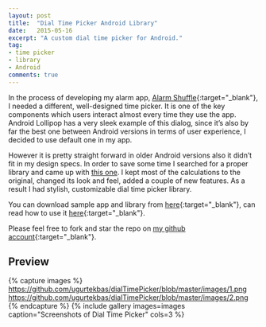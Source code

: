 ```yaml
---
layout: post
title:  "Dial Time Picker Android Library"
date:   2015-05-16
excerpt: "A custom dial time picker for Android."
tag:
- time picker
- library
- Android
comments: true
---
```

In the process of developing my alarm app, [Alarm Shuffle](https://play.google.com/store/apps/details?id=com.ugurtekbas.alarmshuffle){:target="_blank"}, I needed a different, well-designed time picker. It is one of the key components which users interact almost every time they use the app. Android Lollipop has a very sleek example of this dialog, since it’s also by far the best one between Android versions in terms of user experience, I decided to use default one in my app.

However it is pretty straight forward in older Android versions also it didn’t fit in my design specs. In order to save some time I searched for a proper library and came up with [this one](https://github.com/erz05/TimePicker). I kept most of the calculations to the original, changed its look and feel, added a couple of new features. As a result I had stylish, customizable dial time picker library.

You can download sample app and library from [here](https://github.com/ugurtekbas/dialTimePicker){:target="_blank"}, can read how to use it [here](https://github.com/ugurtekbas/dialTimePicker/blob/master/README.md){:target="_blank"}.

Please feel free to fork and star the repo on [my github account](https://github.com/ugurtekbas){:target="_blank"}.

## Preview

{% capture images %}
	https://github.com/ugurtekbas/dialTimePicker/blob/master/images/1.png
	https://github.com/ugurtekbas/dialTimePicker/blob/master/images/2.png
{% endcapture %}
{% include gallery images=images caption="Screenshots of Dial Time Picker" cols=3 %}
